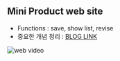 
## Mini Product web site 
* Functions : save, show list, revise
* 중요한 개념 정리 : [BLOG LINK](https://dahliachoi.tistory.com/45 "BLOG LINK")

![web video](https://user-images.githubusercontent.com/48826098/132236650-ec14ee42-c3e7-4aa1-9a9a-327b010522b5.gif)


